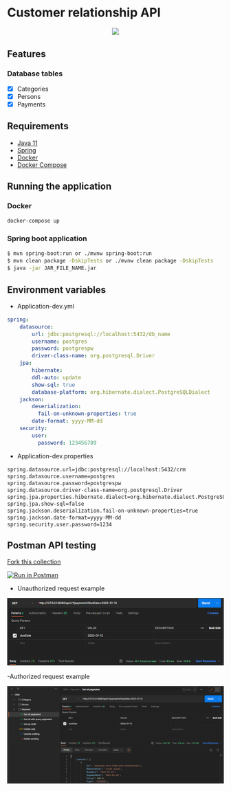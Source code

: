 # Customer relationship API
<div align="center">
 <img src="https://cdn.jsdelivr.net/gh/devicons/devicon/icons/spring/spring-original-wordmark.svg" width="128" />
</div>


## Features

### Database tables
- [x] Categories
- [x] Persons
- [x] Payments

## Requirements

- [Java 11](https://www.oracle.com/java/technologies/javase-jdk11-downloads.html)
- [Spring](https://spring.io/)
- [Docker](https://www.docker.com/)
- [Docker Compose](https://docs.docker.com/compose/)

## Running the application

### Docker

```bash
docker-compose up
```

### Spring boot application

```bash
$ mvn spring-boot:run or ./mvnw spring-boot:run
$ mvn clean package -DskipTests or ./mvnw clean package -DskipTests 
$ java -jar JAR_FILE_NAME.jar
```



## Environment variables

- Application-dev.yml
```yml
spring:
    datasource:
        url: jdbc:postgresql://localhost:5432/db_name
        username: postgres
        password: postgrespw
        driver-class-name: org.postgresql.Driver
    jpa:
        hibernate:
        ddl-auto: update
        show-sql: true
        database-platform: org.hibernate.dialect.PostgreSQLDialect
    jackson:
        deserialization:
          fail-on-unknown-properties: true
        date-format: yyyy-MM-dd
    security:
        user:
          password: 123456789

 ```
- Application-dev.properties

```properties
spring.datasource.url=jdbc:postgresql://localhost:5432/crm
spring.datasource.username=postgres
spring.datasource.password=postgrespw
spring.datasource.driver-class-name=org.postgresql.Driver
spring.jpa.properties.hibernate.dialect=org.hibernate.dialect.PostgreSQLDialect
spring.jpa.show-sql=false
spring.jackson.deserialization.fail-on-unknown-properties=true
spring.jackson.date-format=yyyy-MM-dd
spring.security.user.password=1234
```
## Postman API testing

[Fork this collection](https://bold-zodiac-125512.postman.co/workspace/aa74e82b-8c8a-4696-8b75-fbc4bdcf328c/collection/22507292-e5fd4c67-513e-4060-a5c2-a277bdcb08f1?action=share&creator=22507292)

[![Run in Postman](https://run.pstmn.io/button.svg)](https://app.getpostman.com/run-collection/1b1b1b1b1b1b1b1b1b1b)


- Unauthorized request example

<img src="examples/unauth.png" alt="Unauthorized request">

-Authorized request example

<img src="examples/auth.png" alt="Authorized request">
